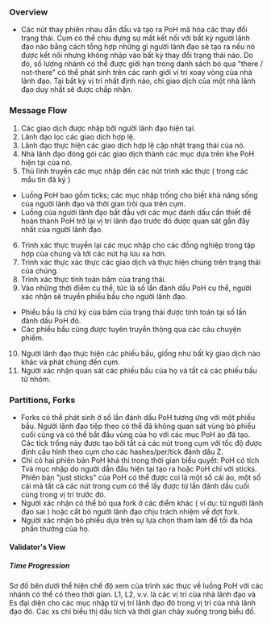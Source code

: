 ### Overview
- Các nút thay phiên nhau dẫn đầu và tạo ra PoH mã hóa các thay đổi trạng thái. Cụm có thể chịu đựng sự mất kết nối với bất kỳ người lãnh đạo nào bằng cách tổng hợp những gì người
lãnh đạo sẽ tạo ra nếu nó được kết nối nhưng không nhập vào bất kỳ thay đổi trạng thái nào. Do đó, số lượng nhánh có thể được giới hạn trong danh sách bỏ qua "there / not-there" 
có thể phát sinh trên các ranh giới vị trí xoay vòng của nhà lãnh đạo. Tại bất kỳ vị trí nhất định nào, chỉ giao dịch của một nhà lãnh đạo duy nhất sẽ được chấp nhận.

### Message Flow
1. Các giao dịch được nhập bởi người lãnh đạo hiện tại.
2. Lãnh đạo lọc các giao dịch hợp lệ.
3. Lãnh đạo thực hiện các giao dịch hợp lệ cập nhật trạng thái của nó.
4. Nhà lãnh đạo đóng gói các giao dịch thành các mục dựa trên khe PoH hiện tại của nó.
5. Thủ lĩnh truyền các mục nhập đến các nút trình xác thực ( trong các mẩu tin đã ký )
- Luồng PoH bao gồm ticks; các mục nhập trống cho biết khả năng sống của người lãnh đạo và thời gian trôi qua trên cụm.
- Luồng của người lãnh đạo bắt đầu với các mục đánh dấu cần thiết để hoàn thành PoH trở lại vị trí lãnh đạo trước đó được quan sát gần đây nhất của người lãnh đạo.
6. Trình xác thực truyền lại các mục nhập cho các đồng nghiệp trong tập hợp của chúng và tới các nút hạ lưu xa hơn.
7. Trình xác thực xác thực các giao dịch và thực hiện chúng trên trạng thái của chúng.
8. Trình xác thực tính toán băm của trạng thái.
9. Vào những thời điểm cụ thể, tức là số lần đánh dấu PoH cụ thể, người xác nhận sẽ truyền phiếu bầu cho người lãnh đạo.
- Phiếu bầu là chữ ký của băm của trạng thái được tính toán tại số lần đánh dấu PoH đó.
- Các phiếu bầu cũng được tuyên truyền thông qua các câu chuyện phiếm.
10. Người lãnh đạo thực hiện các phiếu bầu, giống như bất kỳ giao dịch nào khác và phát chúng đến cụm.
11. Người xác nhận quan sát các phiếu bầu của họ và tất cả các phiếu bầu từ nhóm.

### Partitions, Forks
- Forks có thể phát sinh ở số lần đánh dấu PoH tương ứng với một phiếu bầu. Người lãnh đạo tiếp theo có thể đã không quan sát vùng bỏ phiếu cuối cùng và có thể bắt đầu vùng của họ
với các mục PoH ảo đã tạo. Các tick trống này được tạo bởi tất cả các nút trong cụm với tốc độ được định cấu hình theo cụm cho các hashes/per/tick đánh dấu Z.
- Chỉ có hai phiên bản PoH khả thi trong thời gian biểu quyết: PoH có tích Tvà mục nhập do người dẫn đầu hiện tại tạo ra hoặc PoH chỉ với sticks. Phiên bản "just sticks" của 
PoH có thể được coi là một sổ cái ảo, một sổ cái mà tất cả các nút trong cụm có thể lấy được từ lần đánh dấu cuối cùng trong vị trí trước đó.
- Người xác nhận có thể bỏ qua fork ở các điểm khác ( ví dụ: từ người lãnh đạo sai ) hoặc cắt bỏ người lãnh đạo chịu trách nhiệm về đợt fork.
- Người xác nhận bỏ phiếu dựa trên sự lựa chọn tham lam để tối đa hóa phần thưởng của họ.

#### Validator's View

##### Time Progression

Sơ đồ bên dưới thể hiện chế độ xem của trình xác thực về luồng PoH với các nhánh có thể có theo thời gian. L1, L2, v.v. là các vị trí của nhà lãnh đạo và Es đại diện cho các mục nhập từ vị trí lãnh đạo đó trong vị trí của nhà lãnh đạo đó. Các xs chỉ biểu thị dấu tích và thời gian chảy xuống trong biểu đồ.

